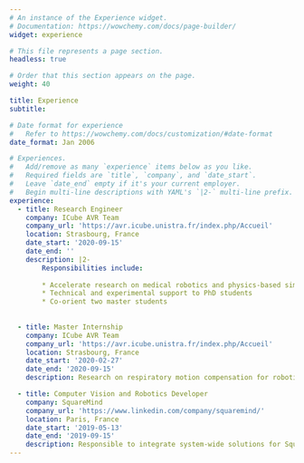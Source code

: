 ```yaml
---
# An instance of the Experience widget.
# Documentation: https://wowchemy.com/docs/page-builder/
widget: experience

# This file represents a page section.
headless: true

# Order that this section appears on the page.
weight: 40

title: Experience
subtitle:

# Date format for experience
#   Refer to https://wowchemy.com/docs/customization/#date-format
date_format: Jan 2006

# Experiences.
#   Add/remove as many `experience` items below as you like.
#   Required fields are `title`, `company`, and `date_start`.
#   Leave `date_end` empty if it's your current employer.
#   Begin multi-line descriptions with YAML's `|2-` multi-line prefix.
experience:
  - title: Research Engineer
    company: ICube AVR Team
    company_url: 'https://avr.icube.unistra.fr/index.php/Accueil'
    location: Strasbourg, France
    date_start: '2020-09-15'
    date_end: ''
    description: |2-
        Responsibilities include:
        
        * Accelerate research on medical robotics and physics-based simulation
        * Technical and experimental support to PhD students
        * Co-orient two master students
        
        
  - title: Master Internship
    company: ICube AVR Team
    company_url: 'https://avr.icube.unistra.fr/index.php/Accueil'
    location: Strasbourg, France
    date_start: '2020-02-27'
    date_end: '2020-09-15'
    description: Research on respiratory motion compensation for robotic needle steering ([thesis](https://hal.inria.fr/hal-02986039/document))

  - title: Computer Vision and Robotics Developer
    company: SquareMind
    company_url: 'https://www.linkedin.com/company/squaremind/'
    location: Paris, France
    date_start: '2019-05-13'
    date_end: '2019-09-15'
    description: Responsible to integrate system-wide solutions for SquareMind robotics and 3D vision platform. 
---
```

